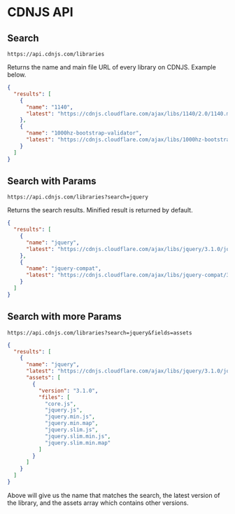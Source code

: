 # CDNJS API

## Search
```
https://api.cdnjs.com/libraries
```

Returns the name and main file URL of every library on CDNJS. Example below.

```json
{
  "results": [
    {
      "name": "1140",
      "latest": "https://cdnjs.cloudflare.com/ajax/libs/1140/2.0/1140.min.css"
    },
    {
      "name": "1000hz-bootstrap-validator",
      "latest": "https://cdnjs.cloudflare.com/ajax/libs/1000hz-bootstrap-validator/0.11.5/validator.min.js"
    }
  ]
}
```

## Search with Params

```
https://api.cdnjs.com/libraries?search=jquery
```

Returns the search results. Minified result is returned by default.

```json
{
  "results": [
    {
      "name": "jquery",
      "latest": "https://cdnjs.cloudflare.com/ajax/libs/jquery/3.1.0/jquery.min.js"
    },
    {
      "name": "jquery-compat",
      "latest": "https://cdnjs.cloudflare.com/ajax/libs/jquery-compat/3.0.0-alpha1/jquery.min.js"
    }
  ]
}
```

## Search with more Params

```
https://api.cdnjs.com/libraries?search=jquery&fields=assets
```

```json
{
  "results": [
    {
      "name": "jquery",
      "latest": "https://cdnjs.cloudflare.com/ajax/libs/jquery/3.1.0/jquery.min.js",
      "assets": [
        {
          "version": "3.1.0",
          "files": [
            "core.js",
            "jquery.js",
            "jquery.min.js",
            "jquery.min.map",
            "jquery.slim.js",
            "jquery.slim.min.js",
            "jquery.slim.min.map"
          ]
        }
      ]
    }
  ]
}
```

Above will give us the name that matches the search, the latest version of the library, and the assets array which contains other versions.

